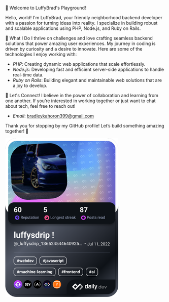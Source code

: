 👋 Welcome to LuffyBrad's Playground!

Hello, world! I'm LuffyBrad, your friendly neighborhood backend developer with a passion for turning ideas into reality. I specialize in building robust and scalable applications using PHP, Node.js, and Ruby on Rails. 

🚀 What I Do
I thrive on challenges and love crafting seamless backend solutions that power amazing user experiences. My journey in coding is driven by curiosity and a desire to innovate. Here are some of the technologies I enjoy working with:
- *PHP*: Creating dynamic web applications that scale effortlessly.
- *Node.js*: Developing fast and efficient server-side applications to handle real-time data.
- *Ruby on Rails*: Building elegant and maintainable web solutions that are a joy to develop.

💬 Let's Connect!
I believe in the power of collaboration and learning from one another. If you’re interested in working together or just want to chat about tech, feel free to reach out! 
- *Email*: bradleykahoron399@gmail.com

Thank you for stopping by my GitHub profile! Let’s build something amazing together! 🚀

<!--my devcard-->
<a href="https://app.daily.dev/luffybrad"><img src="./devcard.png" width="356" alt="Luffybrad's Dev Card"/></a>

<!---
luffybrad/luffybrad is a ✨ special ✨ repository because its `README.md` (this file) appears on your GitHub profile.
You can click the Preview link to take a look at your changes.
--->

